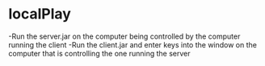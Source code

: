 localPlay
=========

-Run the server.jar on the computer being controlled by the computer running the client
-Run the client.jar and enter keys into the window on the computer that is controlling the one running the server
